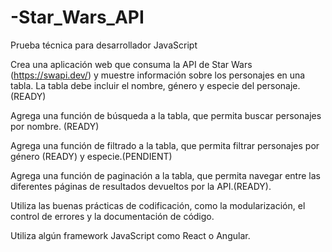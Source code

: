 # -Star_Wars_API

Prueba técnica para desarrollador JavaScript

Crea una aplicación web que consuma la API de Star Wars (https://swapi.dev/) y muestre información sobre los personajes en una tabla. La tabla debe incluir el nombre, género y especie del personaje. (READY)

Agrega una función de búsqueda a la tabla, que permita buscar personajes por nombre. (READY)

Agrega una función de filtrado a la tabla, que permita filtrar personajes por género (READY)
 y especie.(PENDIENT)

Agrega una función de paginación a la tabla, que permita navegar entre las diferentes páginas de resultados devueltos por la API.(READY).

Utiliza las buenas prácticas de codificación, como la modularización, el control de errores y la documentación de código.

Utiliza algún framework JavaScript como React o Angular.
